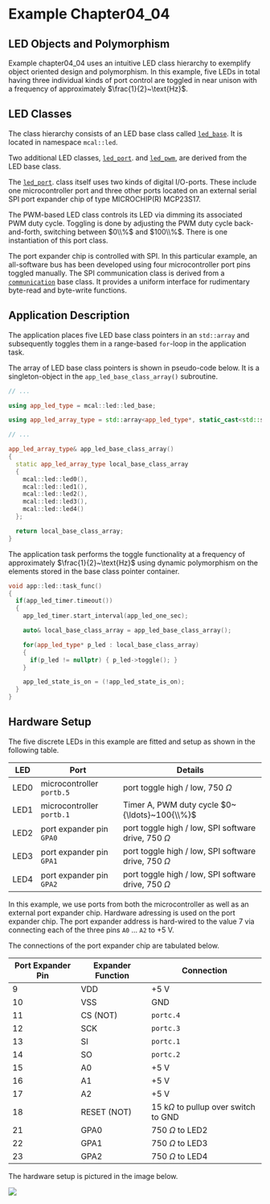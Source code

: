 ﻿# Example Chapter04_04
## LED Objects and Polymorphism

Example chapter04_04 uses an intuitive LED class hierarchy
to exemplify object oriented design and polymorphism.
In this example, five LEDs in total having three individual kinds
of port control are toggled in near unison with a frequency
of approximately $\frac{1}{2}~\text{Hz}$.

## LED Classes

The class hierarchy consists of an LED base class called
[`led_base`](https://github.com/ckormanyos/real-time-cpp/blob/master/examples/chapter04_04/src/mcal_led/mcal_led_base.h#L15).
It is located in namespace `mcal::led`.

Two additional LED classes,
[`led_port`](https://github.com/ckormanyos/real-time-cpp/blob/master/examples/chapter04_04/src/mcal_led/mcal_led_port.h#L17).
and
[`led_pwm`](https://github.com/ckormanyos/real-time-cpp/blob/master/examples/chapter04_04/src/mcal_led/mcal_led_pwm.h#L16),
are derived from the LED base class.

The
[`led_port`](https://github.com/ckormanyos/real-time-cpp/blob/master/examples/chapter04_04/src/mcal_led/mcal_led_port.h#L17).
class itself uses two kinds of digital I/O-ports.
These include one microcontroller port and three other ports
located on an external
serial SPI port expander chip of type MICROCHIP(R) MCP23S17.

The PWM-based LED class controls its LED via dimming
its associated PWM duty cycle. Toggling is done by
adjusting the PWM duty cycle back-and-forth,
switching between $0\\%$ and $100\\%$.
There is one instantiation of this port class.

The port expander chip is controlled with SPI.
In this particular example, an all-software bus has been
developed using four microcontroller port pins toggled
manually. The SPI communication class
is derived from a
[`communication`](https://github.com/ckormanyos/real-time-cpp/blob/master/examples/chapter04_04/src/util/utility/util_communication.h#L20)
base class. It provides a uniform interface
for rudimentary byte-read and byte-write functions.

## Application Description

The application places five LED base class pointers in an
`std::array` and subsequently toggles them in a range-based
`for`-loop in the application task.

The array of LED base class pointers is shown in pseudo-code
below. It is a singleton-object in the `app_led_base_class_array()`
subroutine.

```cpp
// ...

using app_led_type = mcal::led::led_base;

using app_led_array_type = std::array<app_led_type*, static_cast<std::size_t>(UINT8_C(5))>;

// ...

app_led_array_type& app_led_base_class_array()
{
  static app_led_array_type local_base_class_array
  {
    mcal::led::led0(),
    mcal::led::led1(),
    mcal::led::led2(),
    mcal::led::led3(),
    mcal::led::led4()
  };

  return local_base_class_array;
}
```

The application task performs the toggle functionality
at a frequency of approximately $\frac{1}{2}~\text{Hz}$ using
dynamic polymorphism on the elements stored
in the base class pointer container.

```cpp
void app::led::task_func()
{
  if(app_led_timer.timeout())
  {
    app_led_timer.start_interval(app_led_one_sec);

    auto& local_base_class_array = app_led_base_class_array();

    for(app_led_type* p_led : local_base_class_array)
    {
      if(p_led != nullptr) { p_led->toggle(); }
    }

    app_led_state_is_on = (!app_led_state_is_on);
  }
}
```

## Hardware Setup

The five discrete LEDs in this example are fitted and setup
as shown in the following table.

| LED        | Port                        | Details                                                    |
| ---------- | --------------------------- | ---------------------------------------------------------- |
| LED0       | microcontroller `portb.5`   | port toggle high / low, $750~\Omega$                       |
| LED1       | microcontroller `portb.1`   | Timer A, PWM duty cycle $0~{\ldots}~100{\\%}$              |
| LED2       | port expander pin `GPA0`    | port toggle high / low, SPI software drive, $750~\Omega$   |
| LED3       | port expander pin `GPA1`    | port toggle high / low, SPI software drive, $750~\Omega$   |
| LED4       | port expander pin `GPA2`    | port toggle high / low, SPI software drive, $750~\Omega$   |

In this example, we use ports from both the microcontroller as well
as an external port expander chip. Hardware adressing is used
on the port expander chip. The port expander address is
hard-wired to the value 7 via connecting each of the three
pins `A0` ... `A2` to $+{5}~\text{V}$.

The connections of the port expander chip are tabulated below.

| Port Expander Pin | Expander Function | Connection                   |
| ----------------- | ----------------- | ---------------------------- |
|    9              | VDD               | $+{5}~\text{V}$              |
|    10             | VSS               | GND                          |
|    11             | CS (NOT)          | `portc.4`                    |
|    12             | SCK               | `portc.3`                    |
|    13             | SI                | `portc.1`                    |
|    14             | SO                | `portc.2`                    |
|    15             | A0                | $+{5}~\text{V}$              |
|    16             | A1                | $+{5}~\text{V}$              |
|    17             | A2                | $+{5}~\text{V}$              |
|    18             | RESET (NOT)       | $15~\text{k}\Omega$ to pullup over switch to GND |
|    21             | GPA0              | $750~\Omega$ to LED2         |
|    22             | GPA1              | $750~\Omega$ to LED3         |
|    23             | GPA2              | $750~\Omega$ to LED4         |

The hardware setup is pictured in the image below.

![](./images/board4.jpg)
